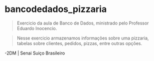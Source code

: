 # bancodedados_pizzaria

> Exercicio da aula de Banco de Dados, ministrado pelo Professor Eduardo Inocencio. 

> Nesse exercicio armazenamos informações sobre uma pizzaria, tabelas sobre clientes, pedidos, pizzas, entre outras opções. 

-2DM | Senai Suiço Brasileiro 

